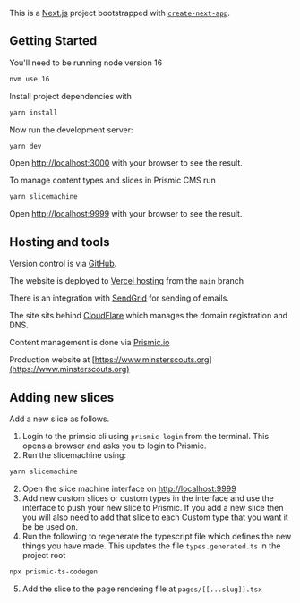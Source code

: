 This is a [Next.js](https://nextjs.org/) project bootstrapped with [`create-next-app`](https://github.com/vercel/next.js/tree/canary/packages/create-next-app).

## Getting Started

You'll need to be running node version 16

```bash
nvm use 16
```

Install project dependencies with

```bash
yarn install
```

Now run the development server:

```bash
yarn dev
```

Open [http://localhost:3000](http://localhost:3000) with your browser to see the result.

To manage content types and slices in Prismic CMS run

```bash
yarn slicemachine
```

Open [http://localhost:9999](http://localhost:9999) with your browser to see the result.

## Hosting and tools

Version control is via [GitHub](https://github.com/johnennew/minster-scouts-website).

The website is deployed to [Vercel hosting](https://vercel.com/johnennew/minster-scouts-website) from the `main` branch

There is an integration with [SendGrid](https://app.sendgrid.com/) for sending of emails.

The site sits behind [CloudFlare](https://dash.cloudflare.com) which manages the domain registration and DNS.

Content management is done via [Prismic.io](https://minster-scouts.prismic.io/)

Production website at [https://www.minsterscouts.org](https://www.minsterscouts.org)

## Adding new slices

Add a new slice as follows.

1. Login to the primsic cli using `prismic login` from the terminal. This opens a browser and asks you to login to Prismic.
2. Run the slicemachine using:

```bash
yarn slicemachine
```

2. Open the slice machine interface on [http://localhost:9999](http://localhost:9999)
3. Add new custom slices or custom types in the interface and use the interface to push your new slice to Prismic. If you add a new slice then you will also need to add that slice to each Custom type that you want it be be used on.
4. Run the following to regenerate the typescript file which defines the new things you have made. This updates the file `types.generated.ts` in the project root
```bash
npx prismic-ts-codegen
```
5. Add the slice to the page rendering file at `pages/[[...slug]].tsx`

